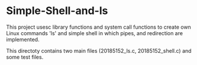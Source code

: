 # Simple-Shell-and-ls


This project usesc library functions and system call functions to create own Linux commands 'ls' and simple shell in which pipes, and redirection are implemented.

This directoty contains two main files (20185152_ls.c, 20185152_shell.c) and some test files.
